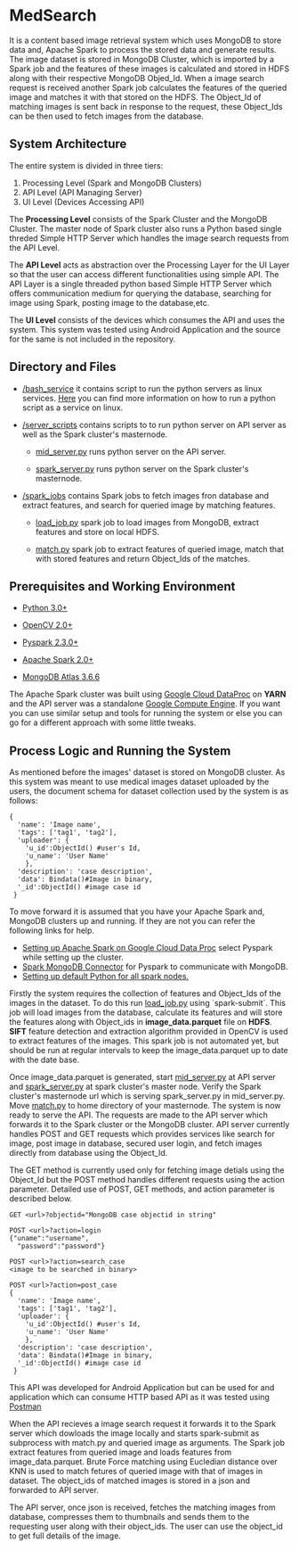 # MedSearch
<p>It is a content based image retrieval system which uses MongoDB to store data and, Apache Spark to process the stored data and generate results. The image dataset is stored in MongoDB Cluster, which is imported by a Spark job and the features of these images is calculated and stored in HDFS along with their respective MongoDB Objed_Id. When a image search request is received another Spark job calculates the features of the queried image and matches it with that stored on the HDFS. The Object_Id of matching images is sent back in response to the request, these Object_Ids can be then used to fetch images from the database.</p>
<h2>System Architecture</h2>
<p>The entire system is divided in three tiers:</p>
<ol>
  <li>Processing Level (Spark and MongoDB Clusters)</li>
  <li>API Level (API Managing Server)</li>
  <li>UI Level (Devices Accessing API)</li>
  </ol>
<p>The <b>Processing Level</b> consists of the Spark Cluster and the MongoDB Cluster. The master node of Spark cluster also runs a Python based single threded Simple HTTP Server which handles the image search requests from the API Level.</p>
<p>The <b>API Level</b> acts as abstraction over the Processing Layer for the UI Layer so that the user can access different functionalities using simple API. The API Layer is a single threaded python based Simple HTTP Server which offers communication medium for querying the database, searching for image using Spark, posting image to the database,etc.</p>
<p>The <b>UI Level</b> consists of the devices which consumes the API and uses the system. This system was tested using Android Application and the source for the same is not included in the repository.</p>
<h2>Directory and Files</h2>
<ul>
  <li><p><a href="https://github.com/Tanmay06/MedSearch/tree/master/bash_service">/bash_service</a> it contains script to run the python servers as linux services. <a href="https://www.raspberrypi-spy.co.uk/2015/10/how-to-autorun-a-python-script-on-boot-using-systemd/">Here</a> you can find more information on how to run a python script as a service on linux.</p>
  </li>
  <li><p><a href="https://github.com/Tanmay06/MedSearch/tree/master/server_scripts">/server_scripts</a> contains scripts to to run python server on API server as well as the Spark cluster's masternode.</p>
    <ul>
      <li><p><a href="https://github.com/Tanmay06/MedSearch/blob/master/server_scripts/mid_server.py">mid_server.py</a> runs python server on the API server.</p>
      </li>
      <li><p><a href="https://github.com/Tanmay06/MedSearch/blob/master/server_scripts/spark_server.py">spark_server.py</a> runs python server on the Spark cluster's masternode.</p>
      </li>
    </ul>
  </li>
  <li><p><a href="https://github.com/Tanmay06/MedSearch/tree/master/spark_jobs">/spark_jobs</a> contains Spark jobs to fetch images fron database and extract features, and search for queried image by matching features.</p>
    <ul>
      <li><p><a href="https://github.com/Tanmay06/MedSearch/blob/master/spark_jobs/load_job.py">load_job.py</a> spark job to load images from MongoDB, extract features and store on local HDFS.
      </li>
      <li><p><a href="https://github.com/Tanmay06/MedSearch/blob/master/spark_jobs/match.py">match.py</a> spark job to extract features of queried image, match that with stored features and return Object_Ids of the matches.</p>
      </li>
    </ul>
  </li>
</ul>
<h2>Prerequisites and Working Environment</h2>
<ul>
  <li><p><a href="https://www.python.org/downloads/">Python 3.0+</a></p></li>
  <li><p><a href="https://pypi.org/project/opencv-python/">OpenCV 2.0+</a></p></li>
  <li><p><a href="https://spark.apache.org/docs/latest/api/python/index.html">Pyspark 2.3.0+</a></p></li>
  <li><p><a href="http://spark.apache.org">Apache Spark 2.0+</a></p></li>
  <li><p><a href="https://www.mongodb.com/cloud/atlas">MongoDB Atlas 3.6.6</a></p></li>
</ul>
<p>The Apache Spark cluster was built using <a href="https://cloud.google.com/dataproc/">Google Cloud DataProc</a> on <b>YARN</b> and the API server was a standalone <a href="https://cloud.google.com/compute/docs/">Google Compute Engine</a>. If you want you can use similar setup and tools for running the system or else you can go for a different approach with some little tweaks.</p>
<h2>Process Logic and Running the System</h2>
<p>As mentioned before the images' dataset is stored on MongoDB cluster. As this system was meant to use medical images dataset uploaded by the users, the document schema for dataset collection used by the system is as follows:</p>

```
{
  'name': 'Image name',
  'tags': ['tag1', 'tag2'], 
  'uploader': {
    'u_id':ObjectId() #user's Id,
    'u_name': 'User Name'
    }, 
  'description': 'case description',
  'data': Bindata()#Image in binary, 
  '_id':ObjectId() #image case id
 }
```

<p>To move forward it is assumed that you have your Apache Spark and, MongoDB clusters up and running. If they are not you can refer the following links for help.</p>
<ul>
  <li><a href="https://cloud.google.com/dataproc/docs/guides/create-cluster">Setting up Apache Spark on Google Cloud Data Proc</a> select Pyspark while setting up the cluster.
  </li>
  <li><a href="https://docs.mongodb.com/spark-connector/current/python-api/">Spark MongoDB Connector</a> for Pyspark to communicate with MongoDB.
  </li>
  <li><a href="https://stackoverflow.com/questions/30518362/how-do-i-set-the-drivers-python-version-in-spark">Setting up default Python for all spark nodes.</a></li>
</ul>
<p>Firstly the system requires the collection of features and Object_Ids of the images in the dataset. To do this run <a href="https://github.com/Tanmay06/MedSearch/blob/master/spark_jobs/load_job.py">load_job.py</a> using `spark-submit`. This job will load images from the database, calculate its features and will store the features along with Object_ids in <b>image_data.parquet</b> file on <b>HDFS</b>. <b>SIFT</b> feature detection and extraction algorithm provided in OpenCV is used to extract features of the images. This spark job is not automated yet, but should be run at regular intervals to keep the image_data.parquet up to date with the date base.</p>
<p>Once image_data.parquet is generated, start <a href="https://github.com/Tanmay06/MedSearch/blob/master/server_scripts/mid_server.py">mid_server.py</a> at API server and <a href="https://github.com/Tanmay06/MedSearch/blob/master/server_scripts/spark_server.py">spark_server.py</a> at spark cluster's master node. Verify the Spark cluster's masternode url which is serving spark_server.py in mid_server.py. Move <a href="https://github.com/Tanmay06/MedSearch/blob/master/spark_jobs/match.py">match.py</a> to home directory of your masternode. The system is now ready to serve the API. The requests are made to the API server which forwards it to the Spark cluster or the MongoDB cluster. API server currently handles POST and GET requests which provides services like search for image, post image in database, secured user login, and fetch images directly from database using the Object_Id.</p>
<p>The GET method is currently used only for fetching image detials using the Object_Id but the POST method handles different requests using the action parameter. Detailed use of POST, GET methods, and action parameter is described below.</p>

```
GET <url>?objectid="MongoDB case objectid in string"
```

```
POST <url>?action=login
{"uname":"username",
  "password":"password"}
```

```
POST <url>?action=search_case
<image to be searched in binary>
```

```
POST <url>?action=post_case
{
  'name': 'Image name',
  'tags': ['tag1', 'tag2'], 
  'uploader': {
    'u_id':ObjectId() #user's Id,
    'u_name': 'User Name'
    }, 
  'description': 'case description',
  'data': Bindata()#Image in binary, 
  '_id':ObjectId() #image case id
 }
```

<p>This API was developed for Android Application but can be used for and application which can consume HTTP based API as it was tested using <a href="https://www.getpostman.com">Postman</a></p>
<p>When the API recieves a image search request it forwards it to the Spark server which dowloads the image locally and starts spark-submit as subprocess with match.py and queried image as arguments. The Spark job extract features from queried image and loads features from image_data.parquet. Brute Force matching using Eucledian distance over KNN is used to match fetures of queried image with that of images in dataset. The object_ids of matched images is stored in a json and forwarded to API server.</p>
<p>The API server, once json is received, fetches the matching images from database, compresses them to thumbnails and sends them to the requesting user along with their object_ids. The user can use the object_id to get full details of the image.</p>
